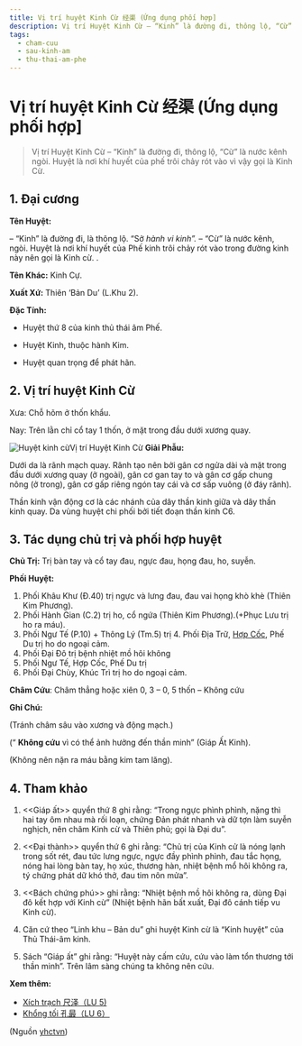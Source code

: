 ```yaml
---
title: Vị trí huyệt Kinh Cừ 经渠 (Ứng dụng phối hợp]
description: Vị trí Huyệt Kinh Cừ – “Kinh” là đường đi, thông lộ, “Cừ” là nước kênh ngòi. Huyệt là nơi khí huyết của phế trôi chảy rót vào vì vậy gọi là Kinh Cừ.
tags:
  - cham-cuu
  - sau-kinh-am
  - thu-thai-am-phe
---
```


# Vị trí huyệt Kinh Cừ 经渠 (Ứng dụng phối hợp] 

> Vị trí Huyệt Kinh Cừ – “Kinh” là đường đi, thông lộ, “Cừ” là nước kênh ngòi. Huyệt là nơi khí huyết của phế trôi chảy rót vào vì vậy gọi là Kinh Cừ.

## **1. Đại cương**

**Tên Huyệt:**

– “Kinh” là đường đi, là thông lộ. “Sở *hành vi kinh”.* – “Cừ” là nước kênh, ngòi. Huyệt là nơi khí huyết của Phế kinh trôi chảy rót vào trong đường kinh này nên gọi là Kinh cừ. .

**Tên Khác:** Kinh Cự.

**Xuất Xứ:** Thiên ‘Bản Du’ (L.Khu 2).

**Đặc Tính:**

+ Huyệt thứ 8 của kinh thủ thái âm Phế.

+ Huyệt Kinh, thuộc hành Kim.

+ Huyệt quan trọng để phát hãn.

## **2. Vị trí huyệt Kinh Cừ**

Xưa: Chỗ hõm ở thốn khẩu.

Nay: Trên lằn chỉ cổ tay 1 thốn, ở mặt trong đầu dưới xương quay.

![Huyệt kinh cừ](/imgs/yhctvn/Huyet-kinh-cu-e1644825048734.jpg)Vị trí Huyệt Kinh Cừ
**Giải Phẫu:**

Dưới da là rãnh mạch quay. Rãnh tạo nên bởi gân cơ ngửa dài và mặt trong đầu dưới xương quay (ở ngoài), gân cơ gan tay to và gân cơ gấp chung nông (ở trong), gân cơ gấp riêng ngón tay cái và cơ sấp vuông (ở đáy rãnh).

Thần kinh vận động cơ là các nhánh của dây thần kinh giữa và dây thần kinh quay. Da vùng huyệt chi phối bởi tiết đoạn thần kinh C6.

## **3. Tác dụng chủ trị và phối hợp huyệt**

**Chủ Trị:** Trị bàn tay và cổ tay đau, ngực đau, họng đau, ho, suyễn.

**Phối Huyệt:**

1. Phối Khâu Khư (Đ.40) trị ngực và lưng đau, đau vai họng khò khè (Thiên Kim Phương).
2. Phối Hành Gian (C.2) trị ho, cổ ngứa (Thiên Kim Phương).(+Phục Lưu trị ho ra máu).
3. Phối Ngư Tế (P.10) + Thông Lý (Tm.5) trị 4. Phối Địa Trữ, [Hợp Cốc](/yhctvn/huyet-hop-coc-%e5%90%88-%e8%b0%b7), Phế Du trị ho do ngoại cảm.
4. Phối Đại Đô trị bệnh nhiệt mồ hôi không
5. Phối Ngư Tế, Hợp Cốc, Phế Du trị
6. Phối Đại Chùy, Khúc Trì trị ho do ngoại cảm.

**Châm Cứu**: Châm thẳng hoặc xiên 0, 3 – 0, 5 thốn – Không cứu

**Ghi Chú:**

(Tránh châm sâu vào xương và động mạch.)

(“ **Không cứu** vì có thể ảnh hưởng đến thần minh” (Giáp Ất Kinh).

(Không nên nặn ra máu bằng kim tam lăng). 

## 4. Tham khảo

1. <<Giáp ất>> quyển thứ 8 ghi rằng: “Trong ngực phình phình, nặng thì hai tay ôm nhau mà rối loạn, chứng Đản phát nhanh và dữ tợn làm suyễn nghịch, nên châm Kinh cừ và Thiên phủ; gọi là Đại du”.
2. <<Đại thành>> quyển thứ 6 ghi rằng: “Chủ trị của Kinh cử là nóng lạnh trong sốt rét, đau tức lưng ngực, ngực đầy phình phình, đau tắc họng, nóng hai lòng bàn tay, họ xúc, thương hàn, nhiệt bệnh mổ hôi không ra, tý chứng phát dữ khó thở, đau tim nôn mửa”.
3. <<Bách chứng phú>> ghi rằng: “Nhiệt bệnh mồ hôi không ra, dùng Đại đô kết hợp với Kinh cừ” (Nhiệt bệnh hãn bất xuất, Đại đô cánh tiếp vu Kinh cừ).

4. Căn cứ theo “Linh khu – Bản du” ghi huyệt Kinh cừ là “Kinh huyệt” của Thủ Thái-âm kinh.
5. Sách “Giáp ất” ghi rằng: “Huyệt này cấm cứu, cứu vào làm tổn thương tới thần minh”. Trên lâm sàng chúng ta không nên cứu.

**Xem thêm:**

* [Xích trạch 尺泽（LU 5)](/yhctvn/huyet-xich-trach-%e5%b0%ba%e6%b3%bd)
* [Khổng tối 孔最（LU 6）](/yhctvn/huyet-khong-toi-%e5%ad%94-%e6%9c%80)

(Nguồn <a href="https://yhctvn.com/huyet-kinh-cu-经渠/" target="_blank">yhctvn</a>)

